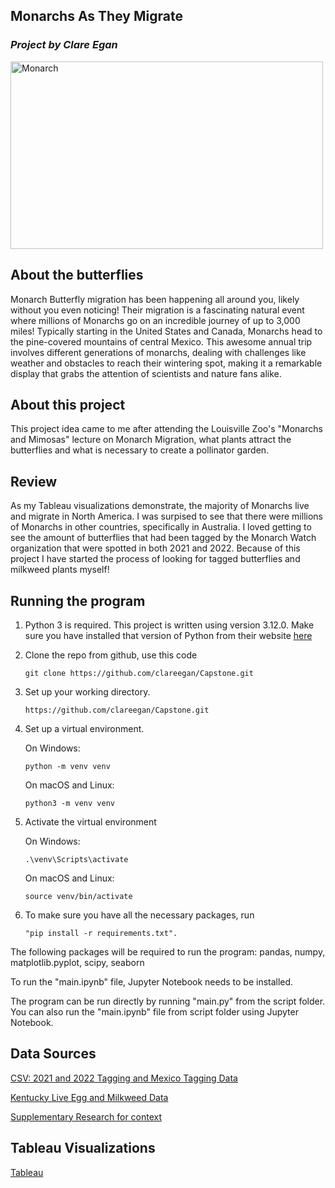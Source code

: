 ## Monarchs As They Migrate
### *Project by Clare Egan*


<img src="https://www.google.com/imgres?imgurl%253Dhttps%253A%252F%252Ffiles.worldwildlife.org%252Fwwfcmsprod%252Fimages%252FMonarchs_Spring_2020%252Fmagazine_large%252F6dnom8ijpc_monarchs_spring2020.jpg%2526tbnid%253D0bDA0phrf9f33M%2526vet%253D12ahUKEwiDyfeBvOeCAxXR3ckDHWE9CbgQMygDegQIARB6..i%2526imgrefurl%253Dhttps%253A%252F%252Fwww.worldwildlife.org%252Fmagazine%252Farticles%252Fmaking-a-home-for-monarchs-in-mexico%2526docid%253DqHv_Xpa8BQzFlM%2526w%253D1600%2526h%253D1066%2526q%253DMexico%2520Monarch%2526hl%253Den%2526gl%253DUS%2526ved%253D2ahUKEwiDyfeBvOeCAxXR3ckDHWE9CbgQMygDegQIARB6" alt="Monarch" width="500" height="300"></br> 


## About the butterflies
Monarch Butterfly migration has been happening all around you, likely without you even noticing! Their migration is a fascinating natural event where millions of Monarchs go on an incredible journey of up to 3,000 miles! Typically starting in the United States and Canada, Monarchs head to the pine-covered mountains of central Mexico. This awesome annual trip involves different generations of monarchs, dealing with challenges like weather and obstacles to reach their wintering spot, making it a remarkable display that grabs the attention of scientists and nature fans alike.

## About this project
This project idea came to me after attending the Louisville Zoo's "Monarchs and Mimosas" lecture on Monarch Migration, what plants attract the butterflies and what is necessary to create a pollinator garden.

## Review
As my Tableau visualizations demonstrate, the majority of Monarchs live and migrate in North America.  I was surpised to see that there were millions of Monarchs in other countries, specifically in Australia.  I loved getting to see the amount of butterflies that had been tagged by the Monarch Watch organization that were spotted in both 2021 and 2022.  Because of this project I have started the process of looking for tagged butterflies and milkweed plants myself!

## Running the program
1. Python 3 is required. This project is written using version 3.12.0.  Make sure you have installed that version of Python from their website [here](https://www.python.org/ftp/python/3.12.0/python-3.12.0-macos11.pkg)
2. Clone the repo from github, use this code
   ```
   git clone https://github.com/clareegan/Capstone.git
   ```
3. Set up your working directory.
   ```
   https://github.com/clareegan/Capstone.git
   ```
4. Set up a virtual environment.


    On Windows:

      ```
    python -m venv venv
    ```


      On macOS and Linux:

   ```
   python3 -m venv venv
   ```
5. Activate the virtual environment

    On Windows:

   ```
   .\venv\Scripts\activate
   ```

   On macOS and Linux:

   ```
   source venv/bin/activate
   ```
     
6.  To make sure you have all the necessary packages, run
    ```
    "pip install -r requirements.txt".
      ```


The following packages will be required to run the program:
pandas,
numpy,
matplotlib.pyplot,
scipy,
seaborn </br> 

To run the "main.ipynb" file, Jupyter Notebook needs to be installed. 

The program can be run directly by running "main.py" from the script folder. You can also run the "main.ipynb" file from script folder using Jupyter Notebook.


## Data Sources
[CSV: 2021 and 2022 Tagging and Mexico Tagging Data](https://monarchwatch.org/tagging/)

[Kentucky Live Egg and Milkweed Data](https://app.mlmp.org/Results/ChartStateYear?state=KY&year=2023)

[Supplementary Research for context](https://datadryad.org/stash/dataset/doi:10.25338/B81S7C)
     

## Tableau Visualizations

[Tableau](https://public.tableau.com/views/FinalVIZ/LIVEWORK?:language=en-US&:display_count=n&:origin=viz_share_link) 




